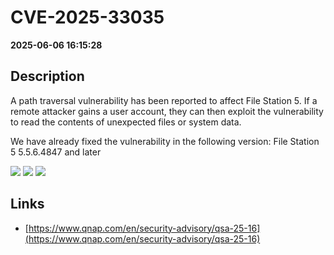 # CVE-2025-33035

**2025-06-06 16:15:28**

## Description
A path traversal vulnerability has been reported to affect File Station 5. If a remote  attacker gains a user account, they can then exploit the vulnerability to read the contents of unexpected files or system data.

We have already fixed the vulnerability in the following version:
File Station 5 5.5.6.4847 and later

![](https://img.shields.io/static/v1?label=Score&message=7.2&color=red)
![](https://img.shields.io/static/v1?label=Severity&message=HIGH&color=red)
![](https://img.shields.io/static/v1?label=CWE&message=Traversal&color=green)

## Links
- [https://www.qnap.com/en/security-advisory/qsa-25-16](https://www.qnap.com/en/security-advisory/qsa-25-16)
